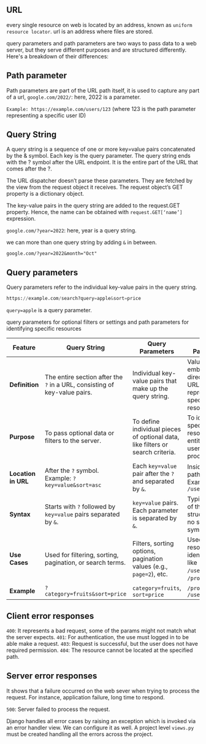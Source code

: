 ## URL

every single resource on web is located by an address, known as `uniform resource locator`.
url is an address where files are stored.

query parameters and path parameters are two ways to pass data to a web server, but they serve different purposes and are structured differently. Here's a breakdown of their differences:

## Path parameter

Path parameters are part of the URL path itself, it is used to capture any part of a url, `google.com/2022/`: here, 2022 is a parameter.

`Example: https://example.com/users/123` (where 123 is the path parameter representing a specific user ID)

## Query String

A query string is a sequence of one or more key=value pairs concatenated by the & symbol. Each key is the query parameter. The query string ends with the ? symbol after the URL endpoint.
It is the entire part of the URL that comes after the ?.

The URL dispatcher doesn’t parse these parameters. They are fetched by the view from the request object it receives. The request object’s GET property is a dictionary object.

The key-value pairs in the query string are added to the request.GET property. Hence, the name can be obtained with `request.GET[‘name’]` expression.

`google.com/?year=2022`: here, year is a query string.

we can more than one query string by adding `&` in between.

`google.com/?year=2022&month="Oct"`

## Query parameters

Query parameters refer to the individual key-value pairs in the query string.

```py
https://example.com/search?query=apple&sort=price
```

`query=apple` is a query parameter.

query parameters for optional filters or settings and path parameters for identifying specific resources

| Feature             | **Query String**                                                          | **Query Parameters**                                                           | **Path Parameters**                                                         |
| ------------------- | ------------------------------------------------------------------------- | ------------------------------------------------------------------------------ | --------------------------------------------------------------------------- |
| **Definition**      | The entire section after the `?` in a URL, consisting of key-value pairs. | Individual key-value pairs that make up the query string.                      | Values embedded directly in the URL path that represent specific resources. |
| **Purpose**         | To pass optional data or filters to the server.                           | To define individual pieces of optional data, like filters or search criteria. | To identify specific resources or entities (e.g., user IDs, product IDs).   |
| **Location in URL** | After the `?` symbol. Example: `?key=value&sort=asc`                      | Each `key=value` pair after the `?` and separated by `&`.                      | Inside the URL path itself. Example: `/users/123`                           |
| **Syntax**          | Starts with `?` followed by `key=value` pairs separated by `&`.           | `key=value` pairs. Each parameter is separated by `&`.                         | Typically part of the path structure with no special symbols.               |
| **Use Cases**       | Used for filtering, sorting, pagination, or search terms.                 | Filters, sorting options, pagination values (e.g., `page=2`), etc.             | Used for resource identification like `/users/{id}` or `/products/{id}`.    |
| **Example**         | `?category=fruits&sort=price`                                             | `category=fruits`, `sort=price`                                                | `/products/456`, `/users/123`                                               |

## Client error responses

`400`: It represents a bad request, some of the params might not match what the server expects.
`401`: For authentication, the use must logged in to be able make a request.
`403`: Request is successful, but the user does not have required permission.
`404`: The resource cannot be located at the specified path.

## Server error responses

It shows that a failure occurred on the web sever when trying to process the request.
For instance, application failure, long time to respond.

`500`: Server failed to process the request.

Django handles all error cases by raising an exception which is invoked via an error handler view.
We can configure it as well.
A project level `views.py` must be created handling all the errors across the project.
